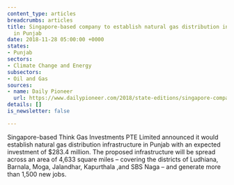 ```yaml
---
content_type: articles
breadcrumbs: articles
title: Singapore-based company to establish natural gas distribution infrastructure
  in Punjab
date: 2018-11-28 05:00:00 +0000
states:
- Punjab
sectors:
- Climate Change and Energy
subsectors:
- Oil and Gas
sources:
- name: Daily Pioneer
  url: https://www.dailypioneer.com/2018/state-editions/singapore-company--to-set-up-natural--gas-distribution-infrastructure-in-punjab-with--2k-cr-fdi.html
details: []
is_newsletter: false

---
```

Singapore-based Think Gas Investments PTE Limited announced it would establish natural gas distribution infrastructure in Punjab with an expected investment of $283.4 million. The proposed infrastructure will be spread across an area of 4,633 square miles – covering the districts of Ludhiana, Barnala, Moga, Jalandhar, Kapurthala ,and SBS Naga – and generate more than 1,500 new jobs. 
